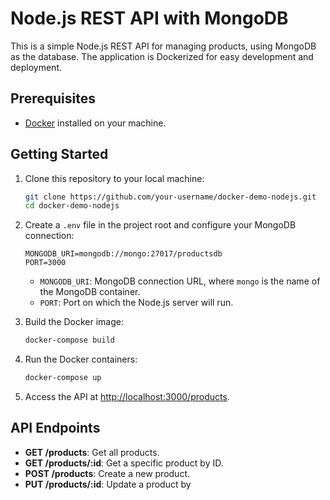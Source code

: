 # Node.js REST API with MongoDB

This is a simple Node.js REST API for managing products, using MongoDB as the database. The application is Dockerized for easy development and deployment.

## Prerequisites

- [Docker](https://www.docker.com/products/docker-desktop) installed on your machine.

## Getting Started

1. Clone this repository to your local machine:

    ```bash
    git clone https://github.com/your-username/docker-demo-nodejs.git
    cd docker-demo-nodejs
    ```

2. Create a `.env` file in the project root and configure your MongoDB connection:

    ```env
    MONGODB_URI=mongodb://mongo:27017/productsdb
    PORT=3000
    ```

   - `MONGODB_URI`: MongoDB connection URL, where `mongo` is the name of the MongoDB container.
   - `PORT`: Port on which the Node.js server will run.

3. Build the Docker image:

    ```bash
    docker-compose build
    ```

4. Run the Docker containers:

    ```bash
    docker-compose up
    ```

5. Access the API at [http://localhost:3000/products](http://localhost:3000/products).

## API Endpoints

- **GET /products**: Get all products.
- **GET /products/:id**: Get a specific product by ID.
- **POST /products**: Create a new product.
- **PUT /products/:id**: Update a product by 
